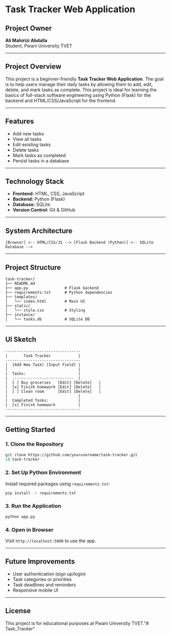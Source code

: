 # Task Tracker Web Application

## Project Owner
**Ali Mahirizi Abdalla**  
Student, Pwani University TVET

---

## Project Overview

This project is a beginner-friendly **Task Tracker Web Application**. The goal is to help users manage their daily tasks by allowing them to add, edit, delete, and mark tasks as complete. This project is ideal for learning the basics of full-stack software engineering using Python (Flask) for the backend and HTML/CSS/JavaScript for the frontend.

---

## Features

- Add new tasks
- View all tasks
- Edit existing tasks
- Delete tasks
- Mark tasks as completed
- Persist tasks in a database

---

## Technology Stack

- **Frontend:** HTML, CSS, JavaScript
- **Backend:** Python (Flask)
- **Database:** SQLite
- **Version Control:** Git & GitHub

---

## System Architecture

```
[Browser] <-- HTML/CSS/JS --> [Flask Backend (Python)] <-- SQLite Database -->
```

---

## Project Structure

```
task-tracker/
├── README.md
├── app.py                # Flask backend
├── requirements.txt      # Python dependencies
├── templates/
│   └── index.html        # Main UI
├── static/
│   └── style.css         # Styling
├── instance/
│   └── tasks.db          # SQLite DB
```

---

## UI Sketch

```
---------------------------------
|       Task Tracker            |
---------------------------------
|  [Add New Task] [Input Field] |
|                               |
|  Tasks:                       |
|  ---------------------------  |
|  [ ] Buy groceries   [Edit] [Delete]   |
|  [x] Finish homework [Edit] [Delete]   |
|  [ ] Clean room      [Edit] [Delete]   |
|                               |
|  Completed Tasks:             |
|  [x] Finish homework          |
---------------------------------
```

---

## Getting Started

### 1. Clone the Repository

```bash
git clone https://github.com/yourusername/task-tracker.git
cd task-tracker
```

### 2. Set Up Python Environment

Install required packages using `requirements.txt`:
```bash
pip install -r requirements.txt
```

### 3. Run the Application

```bash
python app.py
```

### 4. Open in Browser

Visit `http://localhost:5000` to use the app.

---

## Future Improvements

- User authentication (sign up/login)
- Task categories or priorities
- Task deadlines and reminders
- Responsive mobile UI

---

## License

This project is for educational purposes at Pwani University TVET."# Task_Tracker" 
